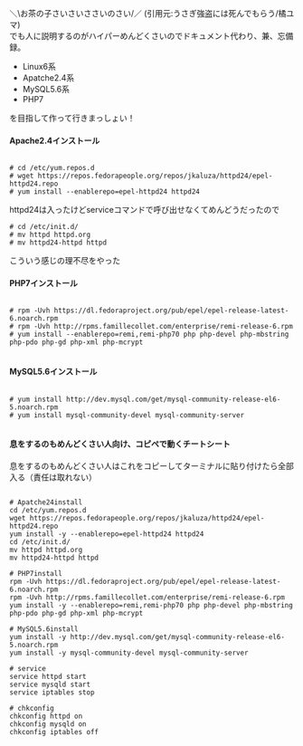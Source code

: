 ＼\お茶の子さいさいささいのさい/／ (引用元:うさぎ強盗には死んでもらう/橘ユマ)  
でも人に説明するのがハイパーめんどくさいのでドキュメント代わり、兼、忘備録。  
  
 - Linux6系  
 - Apatche2.4系  
 - MySQL5.6系  
 - PHP7  
  
を目指して作って行きまっしょい！  
  
#### Apache2.4インストール  
  
```

# cd /etc/yum.repos.d
# wget https://repos.fedorapeople.org/repos/jkaluza/httpd24/epel-httpd24.repo
# yum install --enablerepo=epel-httpd24 httpd24

```  
  
httpd24は入ったけどserviceコマンドで呼び出せなくてめんどうだったので  
  
```
# cd /etc/init.d/
# mv httpd httpd.org
# mv httpd24-httpd httpd
```  
こういう感じの理不尽をやった  
  
#### PHP7インストール  
  
```

# rpm -Uvh https://dl.fedoraproject.org/pub/epel/epel-release-latest-6.noarch.rpm
# rpm -Uvh http://rpms.famillecollet.com/enterprise/remi-release-6.rpm
# yum install --enablerepo=remi,remi-php70 php php-devel php-mbstring php-pdo php-gd php-xml php-mcrypt


```  
  
#### MySQL5.6インストール  
  
```

# yum install http://dev.mysql.com/get/mysql-community-release-el6-5.noarch.rpm
# yum install mysql-community-devel mysql-community-server


```  
  
#### 息をするのもめんどくさい人向け、コピペで動くチートシート  
  
息をするのもめんどくさい人はこれをコピーしてターミナルに貼り付けたら全部入る（責任は取れない）  
  
```

# Apatche24install
cd /etc/yum.repos.d
wget https://repos.fedorapeople.org/repos/jkaluza/httpd24/epel-httpd24.repo
yum install -y --enablerepo=epel-httpd24 httpd24
cd /etc/init.d/
mv httpd httpd.org
mv httpd24-httpd httpd

# PHP7install
rpm -Uvh https://dl.fedoraproject.org/pub/epel/epel-release-latest-6.noarch.rpm
rpm -Uvh http://rpms.famillecollet.com/enterprise/remi-release-6.rpm
yum install -y --enablerepo=remi,remi-php70 php php-devel php-mbstring php-pdo php-gd php-xml php-mcrypt

# MySQL5.6install
yum install -y http://dev.mysql.com/get/mysql-community-release-el6-5.noarch.rpm
yum install -y mysql-community-devel mysql-community-server

# service
service httpd start
service mysqld start
service iptables stop

# chkconfig
chkconfig httpd on
chkconfig mysqld on
chkconfig iptables off

```  
